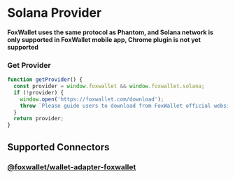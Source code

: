 # Solana Provider

**FoxWallet uses the same protocol as Phantom, and Solana network is only supported in FoxWallet mobile app, Chrome plugin is not yet supported**

### Get Provider

```js
function getProvider() {
  const provider = window.foxwallet && window.foxwallet.solana;
  if (!provider) {
    window.open('https://foxwallet.com/download');
    throw `Please guide users to download from FoxWallet official website`
  }
  return provider;
}
```
## Supported Connectors

### [@foxwallet/wallet-adapter-foxwallet](https://www.npmjs.com/package/@foxwallet/wallet-adapter-foxwallet)